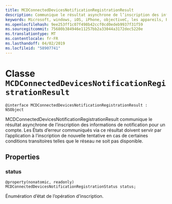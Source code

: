 ```yaml
---
title: MCDConnectedDevicesNotificationRegistrationResult
description: Communique le résultat asynchrone de l’inscription des informations de notification pour un compte.
keywords: Microsoft, windows, iOS, iPhone, objectiveC, les appareils, Project Rome connectés
ms.openlocfilehash: 9ee253ff1c07f498b42ccf0cd0edeb9937f31f59
ms.sourcegitcommit: 75680b384946e11257bb2a33044a3172dec5220e
ms.translationtype: MT
ms.contentlocale: fr-FR
ms.lasthandoff: 04/02/2019
ms.locfileid: "58907741"
---
```

# <a name="class-mcdconnecteddevicesnotificationregistrationresult"></a>Classe `MCDConnectedDevicesNotificationRegistrationResult` 

```
@interface MCDConnectedDevicesNotificationRegistrationResult : NSObject
```  
MCDConnectedDevicesNotificationRegistrationResult communique le résultat asynchrone de l’inscription des informations de notification pour un compte. Les États d’erreur communiqués via ce résultat doivent servir par l’application à l’inscription de nouvelle tentative en cas de certaines conditions transitoires telles que le réseau ne soit pas disponible.

## <a name="properties"></a>Properties

### <a name="status"></a>status

`@property(nonatomic, readonly) MCDConnectedDevicesNotificationRegistrationStatus status;`

Énumération d’état de l’opération d’inscription.
